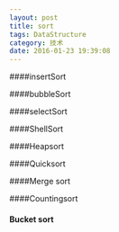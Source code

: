 ```yaml
---
layout: post
title: sort
tags: DataStructure
category: 技术
date: 2016-01-23 19:39:08
---
```

####insertSort

####bubbleSort

####selectSort

####ShellSort

####Heapsort


####Quicksort

####Merge sort

####Countingsort


####	Bucket sort
